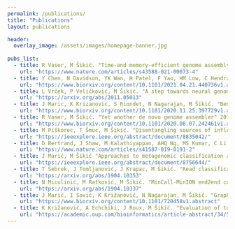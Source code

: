 ```yaml
---
permalink: /publications/
title: "Publications"
layout: publications

header:
  overlay_image: /assets/images/homepage-banner.jpg
  
pubs_list:
  - title: R Vaser, M Šikić. "Time-and memory-efficient genome assembly with Raven" Nature Computational Science, 1-5. 2021
    url: "https://www.nature.com/articles/s43588-021-00073-4"
  - title: Y Chen, N Davidson, YK Wan, H Patel, F Yao, HM Low, C Hendra et al. "A systematic benchmark of Nanopore long read RNA sequencing for transcript level analysis in human cell lines" bioRxiv. 2021
    url: "https://www.biorxiv.org/content/10.1101/2021.04.21.440736v1.abstract"
  - title: L Vrček, P Veličković, M Šikić. "A step towards neural genome assembly" arXiv preprint arXiv:2011.05013. 2020
    url: "https://arxiv.org/abs/2011.05013"
  - title: J Maric, K Krizanovic, S Riondet, N Nagarajan, M Šikić. "Benchmarking metagenomic classification tools for long-read sequencing data" bioRxiv. 2020
    url: "https://www.biorxiv.org/content/10.1101/2020.11.25.397729v1.abstract"
  - title: R Vaser, M Šikić. "Yet another de novo genome assembler" 2019 11th International Symposium on Image and Signal Processing and … 2019
    url: "https://www.biorxiv.org/content/10.1101/2020.08.07.242461v1.abstract"
  - title: M Piškorec, T Šmuc, M Šikić. "Disentangling sources of influence in online social networks" IEEE access 7, 131692-131704. 2019
    url: "https://ieeexplore.ieee.org/abstract/document/8835042/"
  - title: D Bertrand, J Shaw, M Kalathiyappan, AHQ Ng, MS Kumar, C Li et all. "Hybrid metagenomic assembly enables high-resolution analysis of resistance determinants and mobile elements in human microbiomes" Nature biotechnology 37 (8), 937-944. 2019
    url: "https://www.nature.com/articles/s41587-019-0191-2"
  - title: J Marić, M Šikić "Approaches to metagenomic classification and assembly" 2019 42nd International Convention on Information and Communication … 2019
    url: "https://ieeexplore.ieee.org/abstract/document/8756644/"
  - title: T Šebrek, J Tomljanović, J Krapac, M Šikić. "Read classification using semi-supervised deep learning" arXiv preprint arXiv:1904.10353. 2019
    url: "https://arxiv.org/abs/1904.10353"
  - title: N Miculinić, M Ratković, M Šikić. "MinCall-MinION end2end convolutional deep learning basecaller" arXiv preprint arXiv:1904.10337	2. 2019
    url: "https://arxiv.org/abs/1904.10337"
  - title: J Marić, I Sović, K Križanović, N Nagarajan, M Šikić. "Graphmap2-splice-aware RNA-seq mapper for long reads" bioRxiv, 720458	1. 2019
    url: "https://www.biorxiv.org/content/10.1101/720458v1.abstract"
  - title: K Križanović, A Echchiki, J Roux, M Šikić. "Evaluation of tools for long read RNA-seq splice-aware alignment" Bioinformatics 34 (5), 748-754. 2018
    url: "https://academic.oup.com/bioinformatics/article-abstract/34/5/748/4562330"
---
```


